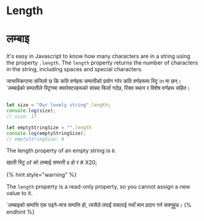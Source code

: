# Length

# लम्बाइ

It's easy in Javascript to know how many characters are in a string using the property `.length`. The `length` property returns the number of characters in the string, including spaces and special characters.

जाभास्क्रिप्टमा सजिलो छ कि कति वर्णहरू सम्पत्तीको प्रयोग गरेर कति वर्णहरूमा स्ट्रि in मा छन्। `लम्बाईको सम्पत्तीले स्ट्रिंगमा क्यारेक्टरहरूको संख्या फिर्ता गर्दछ, रिक्त स्थान र विशेष वर्णहरू सहित।

```javascript

let size = "Our lovely string".length;
console.log(size);
// size: 17

let emptyStringSize = "".length
console.log(emptyStringSize);
// emptyStringSize: 0

```

The length property of an empty string is `0`.&#x20;

खाली स्ट्रि of को लम्बाई सम्पत्ती `0` हो र # X20;

{% hint style="warning" %}


The `length` property is a read-only property, so you cannot assign a new value to it.

`लम्बाइको सम्पत्ति एक पढ्ने-मात्र सम्पत्ति हो, त्यसैले तपाईं यसलाई नयाँ मान प्रदान गर्न सक्नुहुन्न।
{% endhint %}
